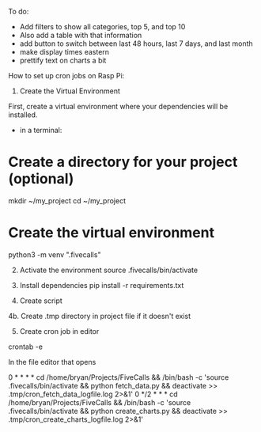 To do:
- Add filters to show all categories, top 5, and top 10
- Also add a table with that information
- add button to switch between last 48 hours, last 7 days, and last month
- make display times eastern
- prettify text on charts a bit

How to set up cron jobs on Rasp Pi:

1. Create the Virtual Environment

First, create a virtual environment where your dependencies will be installed.

* in a terminal:

# Create a directory for your project (optional)
mkdir ~/my_project
cd ~/my_project

# Create the virtual environment
python3 -m venv ".fivecalls"

2. Activate the environment
source .fivecalls/bin/activate

3. Install dependencies
pip install -r requirements.txt

4. Create script

4b. Create .tmp directory in project file if it doesn't exist

5. Create cron job in editor

crontab -e

In the file editor that opens

0 * * * * cd /home/bryan/Projects/FiveCalls && /bin/bash -c 'source .fivecalls/bin/activate && python fetch_data.py && deactivate >> .tmp/cron_fetch_data_logfile.log 2>&1'
0 */2 * * * cd /home/bryan/Projects/FiveCalls && /bin/bash -c 'source .fivecalls/bin/activate && python create_charts.py && deactivate >> .tmp/cron_create_charts_logfile.log 2>&1'



